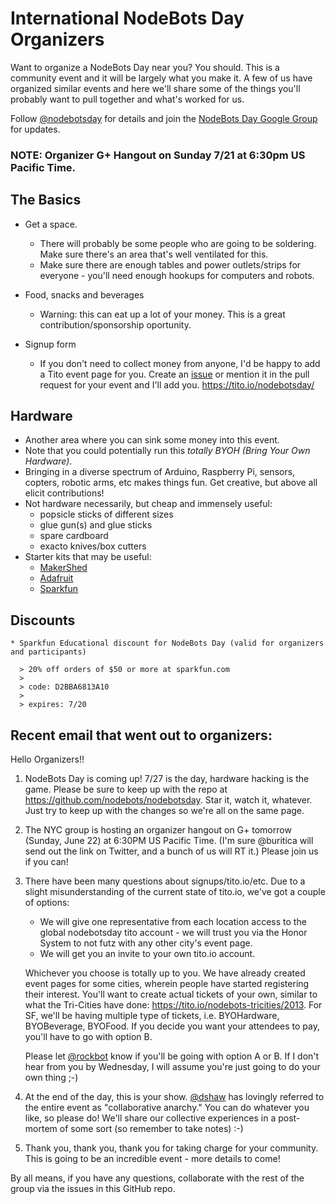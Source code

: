 # International NodeBots Day Organizers

Want to organize a NodeBots Day near you? You should. This is a community event and it will be largely what you make it. A few of us have organized similar events and here we'll share some of the things you'll probably want to pull together and what's worked for us.

Follow [@nodebotsday](http://twitter.com/nodebotsday) for details and join the [NodeBots Day Google Group](https://groups.google.com/d/forum/nodebotsday) for updates.

### NOTE: Organizer G+ Hangout on Sunday 7/21 at 6:30pm US Pacific Time.

## The Basics

* Get a space.
    * There will probably be some people who are going to be soldering. Make sure there's an area that's well ventilated for this.
    * Make sure there are enough tables and power outlets/strips for everyone - you'll need enough hookups for computers and robots.
    
* Food, snacks and beverages
    * Warning: this can eat up a lot of your money. This is a great contribution/sponsorship oportunity.
    
* Signup form
    * If you don't need to collect money from anyone, I'd be happy to add a Tito event page for you. Create an [issue](https://github.com/dshaw/nodebotsday/issues) or mention it in the pull request for your event and I'll add you. https://tito.io/nodebotsday/

## Hardware

* Another area where you can sink some money into this event.
* Note that you could potentially run this *totally BYOH (Bring Your Own Hardware)*.
* Bringing in a diverse spectrum of Arduino, Raspberry Pi, sensors, copters, robotic arms, etc makes things fun. Get creative, but above all elicit contributions!
* Not hardware necessarily, but cheap and immensely useful:
    * popsicle sticks of different sizes
    * glue gun(s) and glue sticks
    * spare cardboard
    * exacto knives/box cutters
* Starter kits that may be useful:
    * [MakerShed](http://www.makershed.com/Ultimate_Arduino_Microcontroller_Pack_p/msump1.htm)
    * [Adafruit](http://www.adafruit.com/products/1078)
    * [Sparkfun](https://www.sparkfun.com/products/11227)


## Discounts
    * Sparkfun Educational discount for NodeBots Day (valid for organizers and participants)

      > 20% off orders of $50 or more at sparkfun.com
      >
      > code: D2BBA6813A10
      >
      > expires: 7/20

## Recent email that went out to organizers:

Hello Organizers!!

1. NodeBots Day is coming up! 7/27 is the day, hardware hacking is the game. Please be sure to keep up with the repo at https://github.com/nodebots/nodebotsday. Star it, watch it, whatever. Just try to keep up with the changes so we're all on the same page.

2. The NYC group is hosting an organizer hangout on G+ tomorrow (Sunday, June 22) at 6:30PM US Pacific Time. (I'm sure @buritica will send out the link on Twitter, and a bunch of us will RT it.) Please join us if you can! 

3. There have been many questions about signups/tito.io/etc. Due to a slight misunderstanding of the current state of tito.io, we've got a couple of options:

   - We will give one representative from each location access to the global nodebotsday tito account - we will trust you via the Honor System to not futz with any other city's event page. 
   - We will get you an invite to your own tito.io account.

   Whichever you choose is totally up to you. We have already created event pages for some cities, wherein people have started registering their interest. You'll want to create actual tickets of your own, similar to what the Tri-Cities have done: https://tito.io/nodebots-tricities/2013. For SF, we'll be having multiple type of tickets, i.e. BYOHardware, BYOBeverage, BYOFood. If you decide you want your attendees to pay, you'll have to go with option B. 

   Please let [@rockbot](http://twitter.com/rockbot) know if you'll be going with option A or B. If I don't hear from you by Wednesday, I will assume you're just going to do your own thing ;-)

4. At the end of the day, this is your show. [@dshaw](http://twitter.com/dshaw) has lovingly referred to the entire event as "collaborative anarchy." You can do whatever you like, so please do! We'll share our collective experiences in a post-mortem of some sort (so remember to take notes) :-)

5. Thank you, thank you, thank you for taking charge for your community. This is going to be an incredible event - more details to come!

By all means, if you have any questions, collaborate with the rest of the group via the issues in this GitHub repo. 
